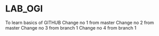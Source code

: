 # LAB_OGI
To learn basics of GITHUB
Change no 1 from master
Change no 2 from master
Change no 3 from branch 1
Change no 4 from branch 1

